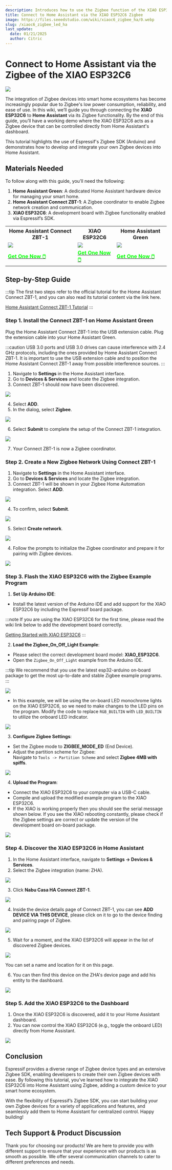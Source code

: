 ```yaml
---
description: Introduces how to use the Zigbee function of the XIAO ESP32C6 and connect to Home Assistant via Zigbee and zbt-1.
title: Connect to Home Assistant via the XIAO ESP32C6 Zigbee
image: https://files.seeedstudio.com/wiki/xiaoc6_zigbee_ha/0.webp
slug: /xiaoc6_zigbee_led_ha
last_update:
  date: 01/21/2025
  author: Citric
---
```


# Connect to Home Assistant via the Zigbee of the XIAO ESP32C6

<div style={{textAlign:'center'}}><img src="https://files.seeedstudio.com/wiki/xiaoc6_zigbee_ha/1.png" style={{width:1000, height:'auto'}}/></div>

The integration of Zigbee devices into smart home ecosystems has become increasingly popular due to Zigbee's low power consumption, reliability, and ease of use. In this wiki, we’ll guide you through connecting the **XIAO ESP32C6** to **Home Assistant** via its Zigbee functionality. By the end of this guide, you’ll have a working demo where the XIAO ESP32C6 acts as a Zigbee device that can be controlled directly from Home Assistant's dashboard.  

This tutorial highlights the use of Espressif's Zigbee SDK (Arduino) and demonstrates how to develop and integrate your own Zigbee devices into Home Assistant.  


## Materials Needed

To follow along with this guide, you’ll need the following:

1. **Home Assistant Green**: A dedicated Home Assistant hardware device for managing your smart home.  
2. **Home Assistant Connect ZBT-1**: A Zigbee coordinator to enable Zigbee network creation and communication.  
3. **XIAO ESP32C6**: A development board with Zigbee functionality enabled via Espressif’s SDK.  

<div class="table-center">
	<table align="center">
		<tr>
			<th>Home Assistant Connect ZBT-1</th>
			<th>XIAO ESP32C6</th>
			<th>Home Assistant Green</th>
		</tr>
		<tr>
			<td><div style={{textAlign:'center'}}><img src="https://files.seeedstudio.com/wiki/xiaoc6_zigbee_ha/ZBT-1.png" style={{width:240, height:'auto'}}/></div></td>
			<td><div style={{textAlign:'center'}}><img src="https://files.seeedstudio.com/wiki/SeeedStudio-XIAO-ESP32C6/img/xiaoc6.jpg" style={{width:240, height:'auto'}}/></div></td>
			<td><div style={{textAlign:'center'}}><img src="https://files.seeedstudio.com/wiki/visionai-v2-ha/ha.png" style={{width:210, height:'auto'}}/></div></td>
		</tr>
		<tr>
			<td><div class="get_one_now_container" style={{textAlign: 'center'}}>
				<a class="get_one_now_item" href="https://www.seeedstudio.com/Home-Assistant-SkyConnect-p-5479.html" target="_blank" rel="noopener noreferrer">
				<strong><span><font color={'FFFFFF'} size={"4"}> Get One Now 🖱️</font></span></strong>
				</a>
			</div></td>
			<td><div class="get_one_now_container" style={{textAlign: 'center'}}>
				<a class="get_one_now_item" href="https://www.seeedstudio.com/Seeed-Studio-XIAO-ESP32C6-p-5884.html" target="_blank" rel="noopener noreferrer">
				<strong><span><font color={'FFFFFF'} size={"4"}> Get One Now 🖱️</font></span></strong>
				</a>
			</div></td>
			<td><div class="get_one_now_container" style={{textAlign: 'center'}}>
				<a class="get_one_now_item" href="https://www.seeedstudio.com/Home-Assistant-Green-p-5792.html" target="_blank" rel="noopener noreferrer">
				<strong><span><font color={'FFFFFF'} size={"4"}> Get One Now 🖱️</font></span></strong>
				</a>
			</div></td>
		</tr>
	</table>
</div>


## Step-by-Step Guide

:::tip
The first two steps refer to the official tutorial for the Home Assistant Connect ZBT-1, and you can also read its tutorial content via the link here.

[Home Assistant Connect ZBT-1 Tutorial](https://connectzbt1.home-assistant.io/new-zigbee/)
:::

### Step 1. Install the Connect ZBT-1 on Home Assistant Green

Plug the Home Assistant Connect ZBT-1 into the USB extension cable. Plug the extension cable into your Home Assistant Green.

:::caution
USB 3.0 ports and USB 3.0 drives can cause interference with 2.4 GHz protocols, including the ones provided by Home Assistant Connect ZBT-1. It is important to use the USB extension cable and to position the Home Assistant Connect ZBT-1 away from possible interference sources.
:::

1. Navigate to **Settings** in the Home Assistant interface.
2. Go to **Devices & Services** and locate the Zigbee integration.
3. Connect ZBT-1 should now have been discovered.

<div style={{textAlign:'center'}}><img src="https://files.seeedstudio.com/wiki/xiaoc6_zigbee_ha/2.png" style={{width:1000, height:'auto'}}/></div>

4. Select **ADD**.
5. In the dialog, select **Zigbee**.

<div style={{textAlign:'center'}}><img src="https://files.seeedstudio.com/wiki/xiaoc6_zigbee_ha/3.png" style={{width:600, height:'auto'}}/></div>

6. Select **Submit** to complete the setup of the Connect ZBT-1 integration.

<div style={{textAlign:'center'}}><img src="https://files.seeedstudio.com/wiki/xiaoc6_zigbee_ha/4.png" style={{width:600, height:'auto'}}/></div>

7. Your Connect ZBT-1 is now a Zigbee coordinator.

### Step 2. Create a New Zigbee Network Using Connect ZBT-1

1. Navigate to **Settings** in the Home Assistant interface.  
2. Go to **Devices & Services** and locate the Zigbee integration.  
3. Connect ZBT-1 will be shown in your Zigbee Home Automation integration. Select **ADD**.

<div style={{textAlign:'center'}}><img src="https://files.seeedstudio.com/wiki/xiaoc6_zigbee_ha/5.png" style={{width:1000, height:'auto'}}/></div>

4. To confirm, select **Submit**.

<div style={{textAlign:'center'}}><img src="https://files.seeedstudio.com/wiki/xiaoc6_zigbee_ha/6.png" style={{width:400, height:'auto'}}/></div>

5. Select **Create network**.

<div style={{textAlign:'center'}}><img src="https://files.seeedstudio.com/wiki/xiaoc6_zigbee_ha/7.png" style={{width:350, height:'auto'}}/></div>

4. Follow the prompts to initialize the Zigbee coordinator and prepare it for pairing with Zigbee devices.  

<div style={{textAlign:'center'}}><img src="https://files.seeedstudio.com/wiki/xiaoc6_zigbee_ha/8.png" style={{width:1000, height:'auto'}}/></div>

### Step 3. Flash the XIAO ESP32C6 with the Zigbee Example Program

1. **Set Up Arduino IDE**:

- Install the latest version of the Arduino IDE and add support for the XIAO ESP32C6 by including the Espressif board package.

:::note
If you are using the XIAO ESP32C6 for the first time, please read the wiki link below to add the development board correctly.

[Getting Started with XIAO ESP32C6](https://wiki.seeedstudio.com/xiao_esp32c6_getting_started/)
:::

2. **Load the Zigbee_On_Off_Light Example**:

- Please select the correct development board model: **XIAO_ESP32C6**.
- Open the `Zigbee_On_Off_Light` example from the Arduino IDE.

:::tip
We recommend that you use the latest esp32-arduino on-board package to get the most up-to-date and stable Zigbee example programs.
:::

<div style={{textAlign:'center'}}><img src="https://files.seeedstudio.com/wiki/xiaoc6_zigbee_ha/9.png" style={{width:800, height:'auto'}}/></div>

- In this example, we will be using the on-board LED monochrome lights on the XIAO ESP32C6, so we need to make changes to the LED pins on the program. Modify the code to replace `RGB_BUILTIN` with `LED_BUILTIN` to utilize the onboard LED indicator.  

<div style={{textAlign:'center'}}><img src="https://files.seeedstudio.com/wiki/xiaoc6_zigbee_ha/10.png" style={{width:800, height:'auto'}}/></div>

3. **Configure Zigbee Settings**:

- Set the Zigbee mode to **ZIGBEE_MODE_ED** (End Device).  
- Adjust the partition scheme for Zigbee:  
    Navigate to `Tools -> Partition Scheme` and select **Zigbee 4MB with spiffs**.  

<div style={{textAlign:'center'}}><img src="https://files.seeedstudio.com/wiki/xiaoc6_zigbee_ha/11.png" style={{width:700, height:'auto'}}/></div>

4. **Upload the Program**:

- Connect the XIAO ESP32C6 to your computer via a USB-C cable.  
- Compile and upload the modified example program to the XIAO ESP32C6.
- If the XIAO is working properly then you should see the serial message shown below. If you see the XIAO rebooting constantly, please check if the Zigbee settings are correct or update the version of the development board on-board package.

<div style={{textAlign:'center'}}><img src="https://files.seeedstudio.com/wiki/xiaoc6_zigbee_ha/12.png" style={{width:700, height:'auto'}}/></div>

### Step 4. Discover the XIAO ESP32C6 in Home Assistant

1. In the Home Assistant interface, navigate to **Settings -> Devices & Services**.  
2. Select the Zigbee integration (name: ZHA).

<div style={{textAlign:'center'}}><img src="https://files.seeedstudio.com/wiki/xiaoc6_zigbee_ha/13.png" style={{width:800, height:'auto'}}/></div>

3. Click **Nabu Casa HA Connect ZBT-1**.

<div style={{textAlign:'center'}}><img src="https://files.seeedstudio.com/wiki/xiaoc6_zigbee_ha/14.png" style={{width:1000, height:'auto'}}/></div>

4. Inside the device details page of Connect ZBT-1, you can see **ADD DEVICE VIA THIS DEVICE**, please click on it to go to the device finding and pairing page of Zigbee.

<div style={{textAlign:'center'}}><img src="https://files.seeedstudio.com/wiki/xiaoc6_zigbee_ha/15.png" style={{width:1000, height:'auto'}}/></div>

5. Wait for a moment, and the XIAO ESP32C6 will appear in the list of discovered Zigbee devices.  

<div style={{textAlign:'center'}}><img src="https://files.seeedstudio.com/wiki/xiaoc6_zigbee_ha/16.png" style={{width:1000, height:'auto'}}/></div>

You can set a name and location for it on this page.

6. You can then find this device on the ZHA's device page and add his entity to the dashboard.

<div style={{textAlign:'center'}}><img src="https://files.seeedstudio.com/wiki/xiaoc6_zigbee_ha/17.png" style={{width:1000, height:'auto'}}/></div>

### Step 5. Add the XIAO ESP32C6 to the Dashboard

1. Once the XIAO ESP32C6 is discovered, add it to your Home Assistant dashboard.  
2. You can now control the XIAO ESP32C6 (e.g., toggle the onboard LED) directly from Home Assistant.  

<div style={{textAlign:'center'}}><img src="https://files.seeedstudio.com/wiki/xiaoc6_zigbee_ha/18.png" style={{width:1000, height:'auto'}}/></div>

## Conclusion

Espressif provides a diverse range of Zigbee device types and an extensive Zigbee SDK, enabling developers to create their own Zigbee devices with ease. By following this tutorial, you’ve learned how to integrate the XIAO ESP32C6 into Home Assistant using Zigbee, adding a custom device to your smart home ecosystem.  

With the flexibility of Espressif’s Zigbee SDK, you can start building your own Zigbee devices for a variety of applications and features, and seamlessly add them to Home Assistant for centralized control. Happy building!


## Tech Support & Product Discussion

Thank you for choosing our products! We are here to provide you with different support to ensure that your experience with our products is as smooth as possible. We offer several communication channels to cater to different preferences and needs.

<div class="button_tech_support_container">
<a href="https://forum.seeedstudio.com/" class="button_forum"></a>
<a href="https://www.seeedstudio.com/contacts" class="button_email"></a>
</div>

<div class="button_tech_support_container">
<a href="https://discord.gg/eWkprNDMU7" class="button_discord"></a>
<a href="https://github.com/Seeed-Studio/wiki-documents/discussions/69" class="button_discussion"></a>
</div>
